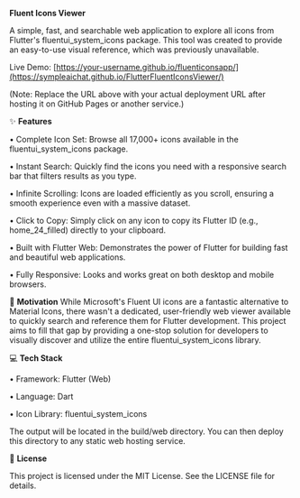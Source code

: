 **Fluent Icons Viewer**

A simple, fast, and searchable web application to explore all icons from Flutter's fluentui_system_icons package. This tool was created to provide an easy-to-use visual reference, which was previously unavailable.

Live Demo: [https://your-username.github.io/fluenticonsapp/](https://sympleaichat.github.io/FlutterFluentIconsViewer/)

(Note: Replace the URL above with your actual deployment URL after hosting it on GitHub Pages or another service.)



✨ **Features**

•	Complete Icon Set: Browse all 17,000+ icons available in the fluentui_system_icons package.

•	Instant Search: Quickly find the icons you need with a responsive search bar that filters results as you type.

•	Infinite Scrolling: Icons are loaded efficiently as you scroll, ensuring a smooth experience even with a massive dataset.

•	Click to Copy: Simply click on any icon to copy its Flutter ID (e.g., home_24_filled) directly to your clipboard.

•	Built with Flutter Web: Demonstrates the power of Flutter for building fast and beautiful web applications.

•	Fully Responsive: Looks and works great on both desktop and mobile browsers.



🚀 **Motivation**
While Microsoft's Fluent UI icons are a fantastic alternative to Material Icons, there wasn't a dedicated, user-friendly web viewer available to quickly search and reference them for Flutter development. This project aims to fill that gap by providing a one-stop solution for developers to visually discover and utilize the entire fluentui_system_icons library.


💻 **Tech Stack**

•	Framework: Flutter (Web)

•	Language: Dart

•	Icon Library: fluentui_system_icons


The output will be located in the build/web directory. You can then deploy this directory to any static web hosting service.


📄 **License**

This project is licensed under the MIT License. See the LICENSE file for details.

